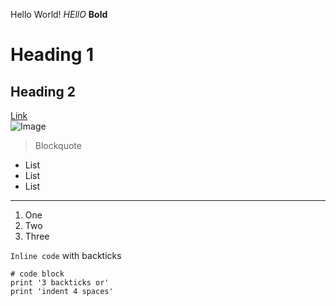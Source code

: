 Hello World!
*HEllO*
**Bold**	
# Heading 1	
## Heading 2	


[Link](https://ucsd-cse15l-f23.github.io/week/week1/)	 
![Image](https://upload.wikimedia.org/wikipedia/commons/0/0c/GoldenGateBridge-001.jpg)	

> Blockquote
* List
* List
* List
--------------------------------------------------------------------
1. One
2. Two
3. Three


 `Inline code` with backticks	
```
# code block
print '3 backticks or'
print 'indent 4 spaces'
```

